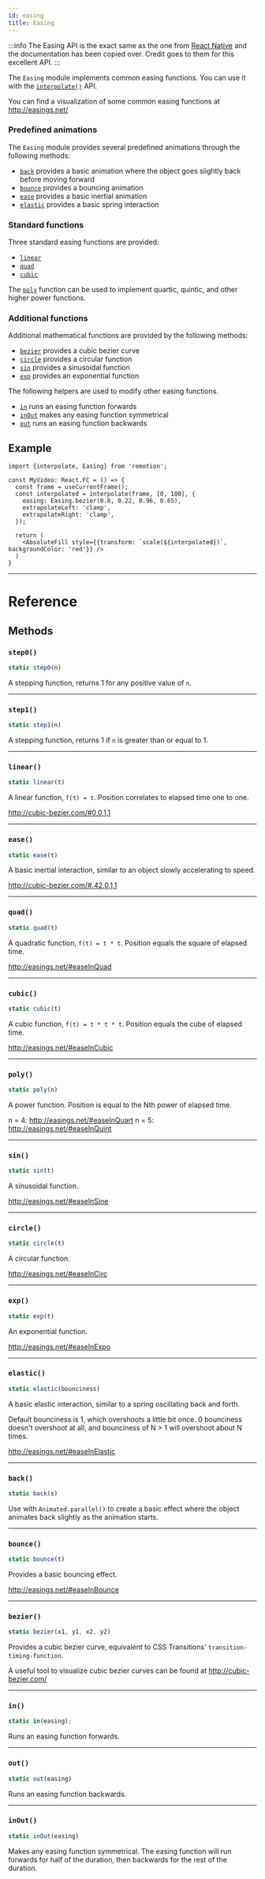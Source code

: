 ```yaml
---
id: easing
title: Easing
---
```


:::info
The Easing API is the exact same as the one from [React Native](https://reactnative.dev/docs/easing) and the documentation has been copied over. Credit goes to them for this excellent API.
:::

The `Easing` module implements common easing functions. You can use it with the [`interpolate()`](interpolate) API.

You can find a visualization of some common easing functions at http://easings.net/

### Predefined animations

The `Easing` module provides several predefined animations through the following methods:

- [`back`](easing#back) provides a basic animation where the object goes slightly back before moving forward
- [`bounce`](easing#bounce) provides a bouncing animation
- [`ease`](easing#ease) provides a basic inertial animation
- [`elastic`](easing#elastic) provides a basic spring interaction

### Standard functions

Three standard easing functions are provided:

- [`linear`](easing#linear)
- [`quad`](easing#quad)
- [`cubic`](easing#cubic)

The [`poly`](easing#poly) function can be used to implement quartic, quintic, and other higher power functions.

### Additional functions

Additional mathematical functions are provided by the following methods:

- [`bezier`](easing#bezier) provides a cubic bezier curve
- [`circle`](easing#circle) provides a circular function
- [`sin`](easing#sin) provides a sinusoidal function
- [`exp`](easing#exp) provides an exponential function

The following helpers are used to modify other easing functions.

- [`in`](easing#in) runs an easing function forwards
- [`inOut`](easing#inout) makes any easing function symmetrical
- [`out`](easing#out) runs an easing function backwards

## Example

```tsx
import {interpolate, Easing} from 'remotion';

const MyVideo: React.FC = () => {
  const frame = useCurrentFrame();
  const interpolated = interpolate(frame, [0, 100], {
    easing: Easing.bezier(0.8, 0.22, 0.96, 0.65),
    extrapolateLeft: 'clamp',
    extrapolateRight: 'clamp',
  });

  return (
    <AbsoluteFill style={{transform: `scale(${interpolated})`, backgroundColor: 'red'}} />
  )
}
```

---

# Reference

## Methods

### `step0()`

```jsx
static step0(n)
```

A stepping function, returns 1 for any positive value of `n`.

---

### `step1()`

```jsx
static step1(n)
```

A stepping function, returns 1 if `n` is greater than or equal to 1.

---

### `linear()`

```jsx
static linear(t)
```

A linear function, `f(t) = t`. Position correlates to elapsed time one to one.

http://cubic-bezier.com/#0,0,1,1

---

### `ease()`

```jsx
static ease(t)
```

A basic inertial interaction, similar to an object slowly accelerating to speed.

http://cubic-bezier.com/#.42,0,1,1

---

### `quad()`

```jsx
static quad(t)
```

A quadratic function, `f(t) = t * t`. Position equals the square of elapsed time.

http://easings.net/#easeInQuad

---

### `cubic()`

```jsx
static cubic(t)
```

A cubic function, `f(t) = t * t * t`. Position equals the cube of elapsed time.

http://easings.net/#easeInCubic

---

### `poly()`

```jsx
static poly(n)
```

A power function. Position is equal to the Nth power of elapsed time.

n = 4: http://easings.net/#easeInQuart n = 5: http://easings.net/#easeInQuint

---

### `sin()`

```jsx
static sin(t)
```

A sinusoidal function.

http://easings.net/#easeInSine

---

### `circle()`

```jsx
static circle(t)
```

A circular function.

http://easings.net/#easeInCirc

---

### `exp()`

```jsx
static exp(t)
```

An exponential function.

http://easings.net/#easeInExpo

---

### `elastic()`

```jsx
static elastic(bounciness)
```

A basic elastic interaction, similar to a spring oscillating back and forth.

Default bounciness is 1, which overshoots a little bit once. 0 bounciness doesn't overshoot at all, and bounciness of N > 1 will overshoot about N times.

http://easings.net/#easeInElastic

---

### `back()`

```jsx
static back(s)
```

Use with `Animated.parallel()` to create a basic effect where the object animates back slightly as the animation starts.

---

### `bounce()`

```jsx
static bounce(t)
```

Provides a basic bouncing effect.

http://easings.net/#easeInBounce

---

### `bezier()`

```jsx
static bezier(x1, y1, x2, y2)
```

Provides a cubic bezier curve, equivalent to CSS Transitions' `transition-timing-function`.

A useful tool to visualize cubic bezier curves can be found at http://cubic-bezier.com/

---

### `in()`

<!-- prettier-ignore-start -->
```jsx
static in(easing);
```
<!-- prettier-ignore-end -->

Runs an easing function forwards.

---

### `out()`

```jsx
static out(easing)
```

Runs an easing function backwards.

---

### `inOut()`

```jsx
static inOut(easing)
```

Makes any easing function symmetrical. The easing function will run forwards for half of the duration, then backwards for the rest of the duration.
